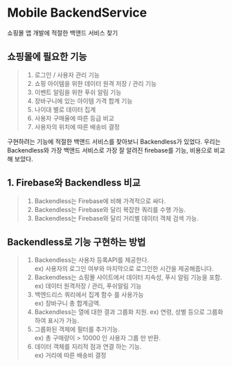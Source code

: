 #  Mobile BackendService

쇼핑몰 앱 개발에 적절한 백앤드 서비스 찾기

## 쇼핑몰에 필요한 기능
> 1. 로그인 / 사용자 관리 기능  
> 2. 쇼핑 아이템을 위한 데이터 원격 저장 / 관리 기능
> 3. 이벤트 알림을 위한 푸쉬 알림 기능
> 4. 장바구니에 있는 아이템 가격 합계 기능
> 5. 나이대 별로 데이터 집계
> 6. 사용자 구매율에 따른 등급 비교
> 7. 사용자의 위치에 따른 배송비 결정

구현하려는 기능에 적절한 백앤드 서비스를 찾아보니 Backendless가 있었다.
우리는 Backendless와 가장 백앤드 서비스로 가장 잘 알려진 firebase를
기능, 비용으로 비교해 보았다.

## 1. Firebase와 Backendless 비교
> 1. Backendless는 Firebase에 비해 가격적으로 싸다.
> 2. Backendless는 Firebase와 달리 복잡한 쿼리를 수행 가능.
> 3. Backendless는 Firebase와 달리 거리별 데이터 객체 검색 가능.

## Backendless로 기능 구현하는 방법
> 1. Backendless는 사용자 등록API를 제공한다.  
  ex) 사용자의 로그인 여부와 마지막으로 로그인한 시간을 제공해줍니다.
> 2. Backendless는 쇼핑몰 사이트에서 데이터 지속성, 푸시 알림 기능을 포함.  
  ex) 데이터 원격저장 / 관리, 푸쉬알림 기능
> 3. 백엔드리스 쿼리에서 집계 함수 를 사용가능   
  ex) 장바구니 총 합계금액.
> 4. Backendless는 열에 대한 결과 그룹화 지원. 
  ex) 연령, 성별 등으로 그룹화하여 표시가 가능.
> 5. 그룹화된 객체에 필터를 추가기능.  
  ex) 총 구매량이 > 10000 인 사용자 그룹 만 반환.
> 6. 데이터 객체를 지리적 점과 연결 하는 기능.    
  ex) 거리에 따른 배송비 결정

